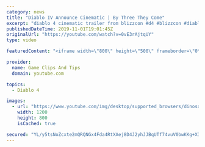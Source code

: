 ```yaml
---
category: news
title: "Diablo IV Announce Cinematic | By Three They Come"
excerpt: "diablo 4 cinematic trailer from blizzcon #d4 #blizzcon #diablo."
publishedDateTime: 2019-11-01T19:01:45Z
originalUrl: "https://youtube.com/watch?v=0vE3rAjtqUY"
type: video

featuredContent: "<iframe width=\"800\" height=\"500\" frameborder=\"0\" src=\"https://www.youtube.com/embed/0vE3rAjtqUY\" allow=\"accelerometer; autoplay; encrypted-media; gyroscope; picture-in-picture\" allowfullscreen></iframe>"

provider:
  name: Game Clips And Tips
  domain: youtube.com

topics:
  - Diablo 4

images:
  - url: "https://www.youtube.com/img/desktop/supported_browsers/dinosaur.png"
    width: 1200
    height: 800
    isCached: true

secured: "YL/y5tsNoZcxte2mQRQNGx4Fda4RtXAej8D4J2yhJJBqUTf74vuV0bwKKg+X3NLoGRErzsZnckuW0Lo0tGnuLcmJH8cTsiyOB+NZrUbMSrBb2NzFt1KucUXWFpk7iW9Mq7CuPKHESMY75mh3ACz/b6LtjVFhHCdTh71cAHpbQuWUaBZRVdr5BORxk+eyVzQx4Fs+1VogWDthbK7WmKjkwfIaoNBYXnCWCrWKA/ifs4fQjrmwH++URXkskMJSSj5Rxxt5Qn7C7rCOqKlWA8gzGnFqUZrOYyYS3s2jyYiaYKf8oKvaPL6FQKpGZjWy23aRU7b3nVR6pKNNWm4sOPqH3mRUe/DuR3abrEP1sJ1mlBG9eOZ/DXs1iGTN2GEqXjnQJV5L3JCTdhulZFnaK2/LQg==;qLVVyivaLHsB0Ea/FAMtkQ=="
---
```


